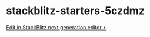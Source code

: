 # stackblitz-starters-5czdmz

[Edit in StackBlitz next generation editor ⚡️](https://stackblitz.com/~/github.com/mfuf-ai/stackblitz-starters-5czdmz)